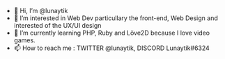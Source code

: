 - 👋 Hi, I’m @lunaytik
- 👀 I’m interested in Web Dev particullary the front-end, Web Design and interested of the UX/UI design 
- 🌱 I’m currently learning PHP, Ruby and Löve2D because I love video games.
- 📫 How to reach me : TWITTER @lunaytik, DISCORD Lunaytik#6324

<!--- 💞️ I’m looking to collaborate on some projects when I will be able to. --->

<!---
lunaytik/lunaytik is a ✨ special ✨ repository because its `README.md` (this file) appears on your GitHub profile.
You can click the Preview link to take a look at your changes.
--->
